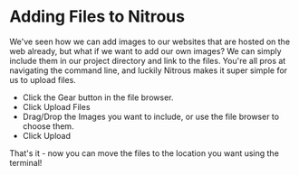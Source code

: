 # Adding Files to Nitrous

We've seen how we can add images to our websites that are hosted on the web already, but what if we want to add our own images? We can simply include them in our project directory and link to the files. You're all pros at navigating the command line, and luckily Nitrous makes it super simple for us to upload files. 

+ Click the Gear button in the file browser.
+ Click Upload Files
+ Drag/Drop the Images you want to include, or use the file browser to choose them.
+ Click Upload

That's it - now you can move the files to the location you want using the terminal!

